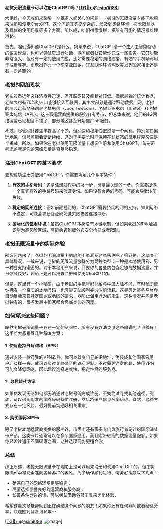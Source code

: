 **老挝无限流量卡可以注册ChatGPT吗？[[TG💪+ @esim1088](https://t.me/s/esim1088)]**

大家好，今天咱们来聊聊一个很多人都关心的问题——老挝的无限流量卡能不能用来注册和使用ChatGPT。这个问题其实挺复杂的，涉及到网络环境、技术限制以及具体的使用场景等多个方面。所以呢，咱们得慢慢聊，把所有可能的情况都梳理清楚。

首先，咱们得知道ChatGPT是什么。简单来说，ChatGPT是一个由人工智能驱动的语言模型，你可以通过它进行对话、提问或者让它帮你完成一些任务。它的功能非常强大，但也有一定的使用门槛，比如需要稳定的网络连接、有效的手机号码用于注册等等。而老挝作为一个东南亚国家，其互联网环境与欧美发达国家相比还是有一定差距的。

### 老挝的网络现状

老挝虽然近年来经济发展迅速，但互联网普及率相对较低。根据最新的统计数据，老挝大约有70%的人口能够接入互联网，其中大部分是通过移动数据上网。老挝的三大运营商分别是老挝电信（Laos Telecom）、老挝亚洲电信（Unitel）和老挝亚太电信（APL）。这三家运营商提供的服务各有特点，但总体来说，他们的4G网络覆盖已经相当不错了，部分地区甚至开始推广5G服务。

不过，尽管网络覆盖率提高了不少，但网速和稳定性依然是一个问题。特别是在偏远地区，信号可能会断断续续，这对于需要长时间保持在线状态的应用程序来说是个挑战。所以，如果你在老挝使用无限流量卡想要注册和使用ChatGPT，首先要考虑的就是你的网络质量是否足够稳定。

### 注册ChatGPT的基本要求

要想成功注册并使用ChatGPT，你需要满足几个基本条件：

1. **有效的手机号码**：这是注册过程中的第一步，也是最关键的一步。你需要提供一个真实有效的手机号码来验证身份。如果没有合适的号码，可能会导致注册失败。
   
2. **稳定的网络连接**：正如前面提到的，ChatGPT需要持续的网络支持。如果网络不稳定，可能会导致验证码发送失败或者连接中断。

3. **国际化的使用环境**：虽然ChatGPT本身没有地域限制，但如果老挝的IP地址被识别为高风险区域，可能会遇到额外的安全检查或者限制。

### 老挝无限流量卡的实际体验

那么问题来了，老挝的无限流量卡到底能不能满足这些条件呢？答案是，这取决于具体情况。一般来说，老挝的无限流量套餐分为两种类型：一种是本地使用的，另一种是支持漫游的。对于本地用户来说，只要你的套餐内包含足够的数据流量，并且信号良好，理论上是可以用来注册和使用ChatGPT的。

但是，这里有一个小陷阱。由于老挝的手机号码体系与中国大陆不同，有时候即使你拥有一个真实的本地号码，也可能无法顺利完成注册流程。这是因为某些平台会自动屏蔽来自特定国家或地区的请求，以防止滥用行为的发生。这种情况并不是老挝独有的，很多发展中国家都会面临类似的问题。

### 如何解决这些问题？

既然老挝无限流量卡存在一定的局限性，那有没有办法克服这些障碍呢？当然有！这里给大家推荐几种解决方案：

#### 1. 使用虚拟专用网络（VPN）

通过安装一款可靠的VPN软件，你可以改变自己的IP地址，伪装成其他国家的用户。这样一来，就可以绕过某些地区的访问限制。不过需要注意的是，使用VPN可能会降低网速，因此建议选择速度快、稳定性高的服务商。

#### 2. 寻找替代方案

如果你发现无论如何都无法通过老挝号码完成注册，不妨尝试寻找其他途径。例如，可以借用朋友的国外号码帮忙注册，然后将账户信息分享给你。当然，这种方式存在一定风险，最好提前沟通好相关事宜。

#### 3. 购买国际SIM卡

除了老挝本地运营商提供的服务外，市面上还有很多专门为旅行者设计的国际SIM卡产品。这类卡片通常可以在多个国家通用，而且附带较高的数据流量配额。如果你经常往返于不同国家之间，这种选项可能更适合你。

### 总结

综上所述，老挝无限流量卡在理论上是可以用来注册和使用ChatGPT的，但在实际操作中可能会遇到各种各样的困难。为了确保顺利进行，请务必注意以下几点：
- 确保自己的网络环境足够稳定；
- 尽量选择信誉良好的运营商和服务商；
- 如果条件允许的话，可以尝试借助外部工具来优化体验。

希望这篇文章能帮助到正在纠结这个问题的朋友！如果你还有任何疑问或者经验分享，欢迎随时留言讨论哦～ 

[[TG💪+ @esim1088](https://t.me/s/esim1088) ![Image](https://i.postimg.cc/4NQfJmqS/Snipaste-2025-05-13-00-14-12.png)]